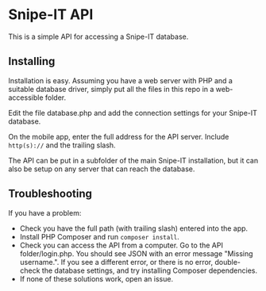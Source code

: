 Snipe-IT API
============

This is a simple API for accessing a Snipe-IT database.


Installing
----------

Installation is easy.  Assuming you have a web server with PHP and a suitable 
database driver, simply put all the files in this repo in a web-accessible 
folder.

Edit the file database.php and add the connection settings for your Snipe-IT 
database.

On the mobile app, enter the full address for the API server.  Include 
`http(s)://` and the trailing slash. 

The API can be put in a subfolder of the main Snipe-IT installation, but it can 
also be setup on any server that can reach the database.

Troubleshooting
---------------

If you have a problem:

* Check you have the full path (with trailing slash) entered into the app.
* Install PHP Composer and run `composer install`.
* Check you can access the API from a computer.  Go to the API folder/login.php.
  You should see JSON with an error message "Missing username.".  If you see 
  a different error, or there is no error, double-check the database settings, 
  and try installing Composer dependencies.
* If none of these solutions work, open an issue.